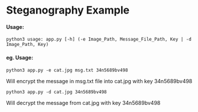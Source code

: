 Steganography Example
=====================

#### Usage: 
```
python3 usage: app.py [-h] (-e Image_Path, Message_File_Path, Key | -d Image_Path, Key)
```

#### eg. Usage: 
```
python3 app.py -e cat.jpg msg.txt 34n5689bv498
```

Will encrypt the message in msg.txt file into cat.jpg with key 34n5689bv498

```
python3 app.py -d cat.jpg 34n5689bv498
```

Will decrypt the message from cat.jpg with key 34n5689bv498
